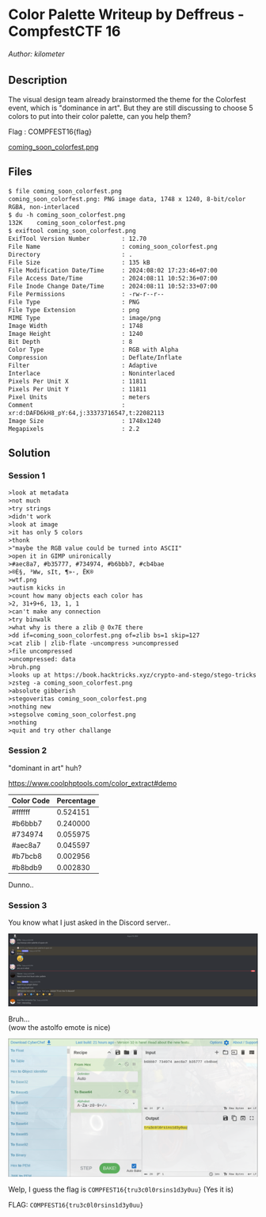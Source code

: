# Color Palette Writeup by Deffreus - CompfestCTF 16

######  Author: kilometer

## Description

The visual design team already brainstormed the theme for the Colorfest event, which is "dominance in art".
But they are still discussing to choose 5 colors to put into their color palette, can you help them?

Flag : COMPFEST16{flag}

[coming_soon_colorfest.png](https://ctf.compfest.id/files/3c23cb25d447e2457295626dbb07984f/coming_soon_colorfest.png?token=eyJ1c2VyX2lkIjo3MiwidGVhbV9pZCI6MzA3LCJmaWxlX2lkIjo0OH0.Zrg07Q.TROyKnAjcy4cwSczenhXldvighA)

## Files

```
$ file coming_soon_colorfest.png 
coming_soon_colorfest.png: PNG image data, 1748 x 1240, 8-bit/color RGBA, non-interlaced
$ du -h coming_soon_colorfest.png 
132K	coming_soon_colorfest.png
$ exiftool coming_soon_colorfest.png 
ExifTool Version Number         : 12.70
File Name                       : coming_soon_colorfest.png
Directory                       : .
File Size                       : 135 kB
File Modification Date/Time     : 2024:08:02 17:23:46+07:00
File Access Date/Time           : 2024:08:11 10:52:36+07:00
File Inode Change Date/Time     : 2024:08:11 10:52:33+07:00
File Permissions                : -rw-r--r--
File Type                       : PNG
File Type Extension             : png
MIME Type                       : image/png
Image Width                     : 1748
Image Height                    : 1240
Bit Depth                       : 8
Color Type                      : RGB with Alpha
Compression                     : Deflate/Inflate
Filter                          : Adaptive
Interlace                       : Noninterlaced
Pixels Per Unit X               : 11811
Pixels Per Unit Y               : 11811
Pixel Units                     : meters
Comment                         : xr:d:DAFD6kH8_pY:64,j:33373716547,t:22082113
Image Size                      : 1748x1240
Megapixels                      : 2.2
```

## Solution

### Session 1

```
>look at metadata
>not much
>try strings
>didn't work
>look at image
>it has only 5 colors
>thonk
>"maybe the RGB value could be turned into ASCII"
>open it in GIMP unironically
>#aec8a7, #b35777, #734974, #b6bbb7, #cb4bae
>®È§, ³Ww, sIt, ¶»·, ËK®
>wtf.png
>autism kicks in
>count how many objects each color has
>2, 31+9+6, 13, 1, 1
>can't make any connection
>try binwalk
>what why is there a zlib @ 0x7E there
>dd if=coming_soon_colorfest.png of=zlib bs=1 skip=127
>cat zlib | zlib-flate -uncompress >uncompressed
>file uncompressed
>uncompressed: data
>bruh.png
>looks up at https://book.hacktricks.xyz/crypto-and-stego/stego-tricks
>zsteg -a coming_soon_colorfest.png
>absolute gibberish
>stegoveritas coming_soon_colorfest.png
>nothing new
>stegsolve coming_soon_colorfest.png
>nothing
>quit and try other challange
```
### Session 2

"dominant in art" huh?

https://www.coolphptools.com/color_extract#demo

| Color Code | Percentage |
| ---------- | ---------- |
| #ffffff    | 0.524151   |
| #b6bbb7    | 0.240000   |
| #734974    | 0.055975   |
| #aec8a7    | 0.045597   |
| #b7bcb8    | 0.002956   |
| #b8bdb9    | 0.002830   |

Dunno..

### Session 3

You know what I just asked in the Discord server..

![fromhextobase64](./swappy-20240815-202615.png)

Bruh...<br>
(wow the astolfo emote is nice)

![chEffie](./swappy-20240815-202803.png)

Welp, I guess the flag is `COMPFEST16{tru3c0l0rsins1d3y0uu}` (Yes it is)

FLAG: `COMPFEST16{tru3c0l0rsins1d3y0uu}`
